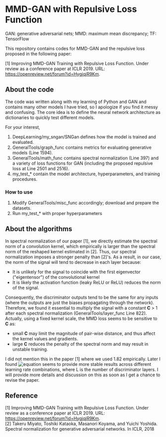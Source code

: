 # MMD-GAN with Repulsive Loss Function
GAN: generative adversarial nets; MMD: maximum mean discrepancy; TF: TensorFlow

This repository contains codes for MMD-GAN and the repulsive loss proposed in the following paper:

[1] Improving MMD-GAN Training with Repulsive Loss Function.  Under review as a conference paper at ICLR 2019. URL: https://openreview.net/forum?id=HygjqjR9Km.

## About the code
The code was written along with my learning of Python and GAN and contains many other models I have tried, so I apologize if you find it messy and confusing. The core idea is to define the neural network architecture as dictionaries to quickly test different models.

For your interest,
1. DeepLearning/my_sngan/SNGan defines how the model is trained and evaluated. 
2. GeneralTools/graph_func contains metrics for evaluating generative models (Line 1594). 
3. GeneralTools/math_func contains spectral normalization (Line 397) and a variety of loss functions for GAN (including the proposed repulsive loss at Line 2501 and 2516).
4. my_test_* contain the model architecture, hyperparameters, and training procedures. 

### How to use
1. Modify GeneralTools/misc_func accordingly; download and prepare the datasets.
2. Run my_test_* with proper hyperparameters

## About the algorithms
In spectral normalization of our paper [1], we directly estimate the spectral norm of a convolution kernel, which empirically is larger than the spectral norm of the reshaped kernel estimated in [2]. Thus, our spectral normalization imposes a stronger penalty than [2]'s. As a result, in our case, the norm of the signal will tend to decrease in each layer because:
- It is unlikely for the signal to coincide with the first eigenvector ("eigentensor") of the convolutional kernel
- It is likely the activation function (leaky ReLU or ReLU) reduces the norm of the signal. 

Consequently, the discriminator outputs tend to be the same for any inputs (where the outputs are just the biases propagating through the network). Therefore, we found it essential to multiply the signal with a constant **C** > 1 after each spectral normalization (GeneralTools/layer_func Line 822). Actually, using a fixed kernel scale, the MMD loss seems to be sensitive to **C** as:
- small **C** may limit the magnitude of pair-wise distance, and thus affect the kernel values and gradients.
- large **C** reduces the penalty of the spectral norm and may result in unstable training.

I did not mention this in the paper [1] where we used 1.82 empirically. Later I found ![equation](http://latex.codecogs.com/gif.latex?64^{1/L}) seems to provide more stable results across different learning rate combinations, where L is the number of discriminator layers. I will provide more details and discussion on this as soon as I get a chance to revise the paper. 

## Reference
[1] Improving MMD-GAN Training with Repulsive Loss Function.  Under review as a conference paper at ICLR 2019. URL: https://openreview.net/forum?id=HygjqjR9Km. \
[2] Takeru Miyato, Toshiki Kataoka, Masanori Koyama, and Yuichi Yoshida. Spectral normalization
for generative adversarial networks. In ICLR, 2018

